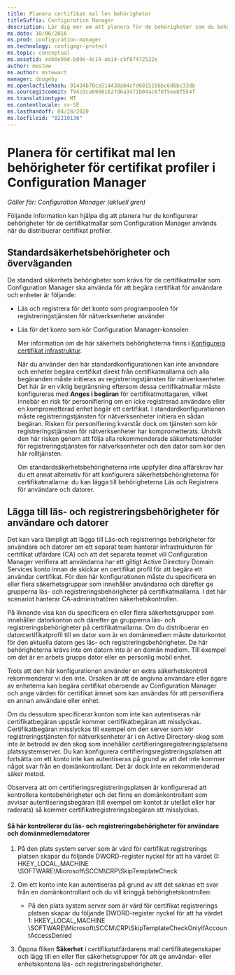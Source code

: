 ```yaml
---
title: Planera certifikat mal len behörigheter
titleSuffix: Configuration Manager
description: Lär dig mer om att planera för de behörigheter som du behöver för att konfigurera de certifikatmallar som Configuration Manager använder.
ms.date: 10/06/2016
ms.prod: configuration-manager
ms.technology: configmgr-protect
ms.topic: conceptual
ms.assetid: eab0e09d-b09e-4c14-ab14-c5f87472522e
author: mestew
ms.author: mstewart
manager: dougeby
ms.openlocfilehash: 91434b70ca514430ab4cfd6815186bc6d6bc33db
ms.sourcegitcommit: f94cdca69981627d6a3471b04ac6f0f5ee8f554f
ms.translationtype: MT
ms.contentlocale: sv-SE
ms.lasthandoff: 04/28/2020
ms.locfileid: "82210136"
---
```

# <a name="planning-for-certificate-template-permissions-for-certificate-profiles-in-configuration-manager"></a>Planera för certifikat mal len behörigheter för certifikat profiler i Configuration Manager

*Gäller för: Configuration Manager (aktuell gren)*


Följande information kan hjälpa dig att planera hur du konfigurerar behörigheter för de certifikatmallar som Configuration Manager används när du distribuerar certifikat profiler.  

## <a name="default-security-permissions-and-considerations"></a>Standardsäkerhetsbehörigheter och överväganden  
 De standard säkerhets behörigheter som krävs för de certifikatmallar som Configuration Manager ska använda för att begära certifikat för användare och enheter är följande:  

- Läs och registrera för det konto som programpoolen för registreringstjänsten för nätverksenheter använder  

- Läs för det konto som kör Configuration Manager-konsolen  

  Mer information om de här säkerhets behörigheterna finns i [Konfigurera certifikat infrastruktur](../deploy-use/certificate-infrastructure.md).  

  När du använder den här standardkonfigurationen kan inte användare och enheter begära certifikat direkt från certifikatmallarna och alla begäranden måste initieras av registreringstjänsten för nätverksenheter. Det här är en viktig begränsning eftersom dessa certifikatmallar måste konfigureras med **Anges i begäran** för certifikatmottagaren, vilket innebär en risk för personifiering om en icke registrerad användare eller en komprometterad enhet begär ett certifikat. I standardkonfigurationen måste registreringstjänsten för nätverksenheter initiera en sådan begäran. Risken för personifiering kvarstår dock om tjänsten som kör registreringstjänsten för nätverksenheter har komprometterats. Undvik den här risken genom att följa alla rekommenderade säkerhetsmetoder för registreringstjänsten för nätverksenheter och den dator som kör den här rolltjänsten.  

  Om standardsäkerhetsbehörigheterna inte uppfyller dina affärskrav har du ett annat alternativ för att konfigurera säkerhetsbehörigheterna för certifikatmallarna: du kan lägga till behörigheterna Läs och Registrera för användare och datorer.  

## <a name="adding-read-and-enroll-permissions-for-users-and-computers"></a>Lägga till läs- och registreringsbehörigheter för användare och datorer  
 Det kan vara lämpligt att lägga till Läs-och registrerings behörigheter för användare och datorer om ett separat team hanterar infrastrukturen för certifikat utfärdare (CA) och att det separata teamet vill Configuration Manager verifiera att användarna har ett giltigt Active Directory Domain Services konto innan de skickar en certifikat profil för att begära ett användar certifikat. För den här konfigurationen måste du specificera en eller flera säkerhetsgrupper som innehåller användarna och därefter ge grupperna läs- och registreringsbehörigheter på certifikatmallarna. I det här scenariot hanterar CA-administratören säkerhetskontrollen.  

 På liknande visa kan du specificera en eller flera säkerhetsgrupper som innehåller datorkonton och därefter ge grupperna läs- och registreringsbehörigheter på certifikatmallarna. Om du distribuerar en datorcertifikatprofil till en dator som är en domänmedlem måste datorkontot för den aktuella datorn ges läs- och registreringsbehörigheter. De här behörigheterna krävs inte om datorn inte är en domän medlem. Till exempel om det är en arbets grupps dator eller en personlig mobil enhet.  

 Trots att den här konfigurationen använder en extra säkerhetskontroll rekommenderar vi den inte. Orsaken är att de angivna användare eller ägare av enheterna kan begära certifikat oberoende av Configuration Manager och ange värden för certifikat ämnet som kan användas för att personifiera en annan användare eller enhet.  

 Om du dessutom specificerar konton som inte kan autentiseras när certifikatbegäran uppstår kommer certifikatbegäran att misslyckas. Certifikatbegäran misslyckas till exempel om den server som kör registreringstjänsten för nätverksenheter är i en Active Directory-skog som inte är betrodd av den skog som innehåller certifieringsregistreringsplatsens platssystemserver. Du kan konfigurera certifieringsregistreringsplatsen att fortsätta om ett konto inte kan autentiseras på grund av att det inte kommer något svar från en domänkontrollant. Det är dock inte en rekommenderad säker metod.  

 Observera att om certifieringsregistreringsplatsen är konfigurerad att kontrollera kontobehörigheter och det finns en domänkontrollant som avvisar autentiseringsbegäran (till exempel om kontot är utelåst eller har raderats) så kommer certifikatregistreringsbegäran att misslyckas.  

#### <a name="to-check-for-read-and-enroll-permissions-for-users-and-domain-member-computers"></a>Så här kontrollerar du läs- och registreringsbehörigheter för användare och domänmedlemsdatorer  

1.  På den plats system server som är värd för certifikat registrerings platsen skapar du följande DWORD-register nyckel för att ha värdet 0: HKEY_LOCAL_MACHINE \SOFTWARE\Microsoft\SCCM\CRP\SkipTemplateCheck  

2.  Om ett konto inte kan autentiseras på grund av att det saknas ett svar från en domänkontrollant och du vill kringgå behörighetskontrollen:  

    -   På den plats system server som är värd för certifikat registrerings platsen skapar du följande DWORD-register nyckel för att ha värdet 1: HKEY_LOCAL_MACHINE \SOFTWARE\Microsoft\SCCM\CRP\SkipTemplateCheckOnlyIfAccountAccessDenied  

3.  Öppna fliken **Säkerhet** i certifikatutfärdarens mall certifikategenskaper och lägg till en eller fler säkerhetsgrupper för att ge användar- eller enhetskontona läs- och registreringsbehörigheter.  
